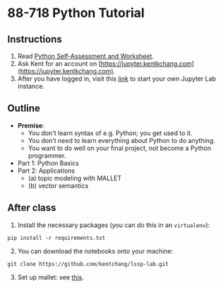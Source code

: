 # 88-718 Python Tutorial

## Instructions

1. Read [Python Self-Assessment and Worksheet](https://static.kentkchang.com/pdf/LSSP_Python.pdf).
2. Ask Kent for an account on [https://jupyter.kentkchang.com](https://jupyter.kentkchang.com).
3. After you have logged in, visit this [link](https://jupyter.kentkchang.com/hub/user-redirect/git-pull?repo=https%3A%2F%2Fgithub.com%2Fkentchang%2Flssp-lab&branch=master&app=lab) to start your own Jupyter Lab instance.

## Outline

* **Premise**:
    - You don't learn syntax of e.g. Python; you get used to it.
    - You don't need to learn everything about Python to do anything.
    - You want to do well on your final project, not become a Python programmer.
* Part 1: Python Basics
* Part 2: Applications
    - (a) topic modeling with MALLET
    - (b) vector semantics 

## After class

1. Install the necessary packages (you can do this in an `virtualenv`):

```
pip install -r requirements.txt
```

2. You can download the notebooks onto your machine:

```
git clone https://github.com/kentchang/lssp-lab.git
```

3. Set up mallet: see [this](http://mallet.cs.umass.edu/download.php).
